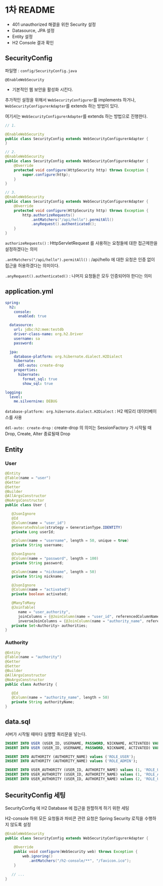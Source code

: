 # 1차 README
- 401 unauthorized 해결을 위한 Security 설정
- Datasource, JPA 설정
- Entity 설정
- H2 Console 결과 확인

## SecurityConfig
파일명 : `config/SecurityConfig.java`

`@EnableWebSecurity`
- 기본적인 웹 보안을 활성화 시킨다. 

추가적인 설정을 위해서 `WebSecurityConfigurer`를 implements 하거나, 
`WebSecurityConfigurerAdapter`를 extends 하는 방법이 있다.

여기서는 `WebSecurityConfigurerAdapter`를 extends 하는 방법으로 진행한다.
```java
// 1.

@EnableWebSecurity
public class SecurityConfig extends WebSecurityConfigurerAdapter {
}

// 2.
@EnableWebSecurity
public class SecurityConfig extends WebSecurityConfigurerAdapter {
    @Override
    protected void configure(HttpSecurity http) throws Exception {
        super.configure(http);
    }
}

// 3.
@EnableWebSecurity
public class SecurityConfig extends WebSecurityConfigurerAdapter {
    @Override
    protected void configure(HttpSecurity http) throws Exception {
        http.authorizeRequests() 
            .antMatchers("/api/hello").permitAll()
            .anyRequest().authenticated();
    }
}
```
`authorizeRequests()` : HttpServletRequest 를 사용하는 요청들에 대한 접근제한을 설정하겠다는 의미

`.antMatchers("/api/hello").permitAll()` : /api/hello 에 대한 요청은 인증 없이 접근을 허용하겠다는 의미이다.

`.anyRequest().authenticated()` : 나머지 요청들은 모두 인증되어야 한다는 의미

## application.yml
```yaml
spring:
  h2:
    console:
      enabled: true

  datasource:
    url: jdbc:h2:mem:testdb
    driver-class-name: org.h2.Driver
    username: sa
    password:

  jpa:
    database-platform: org.hibernate.dialect.H2Dialect
    hibernate:
      ddl-auto: create-drop
    properties:
      hibernate:
        format_sql: true
        show_sql: true

logging:
  level:
    me.silvernine: DEBUG
```
`database-platform: org.hibernate.dialect.H2Dialect` : H2 메모리 데이터베이스를 사용

`ddl-auto: create-drop` : create-drop 의 의미는 SessionFactory 가 시작될 때 Drop, Create, Alter 종료될때 Drop

## Entity
### User
```java
@Entity
@Table(name = "user")
@Getter
@Setter
@Builder
@AllArgsConstructor
@NoArgsConstructor
public class User {

   @JsonIgnore
   @Id
   @Column(name = "user_id")
   @GeneratedValue(strategy = GenerationType.IDENTITY)
   private Long userId;

   @Column(name = "username", length = 50, unique = true)
   private String username;

   @JsonIgnore
   @Column(name = "password", length = 100)
   private String password;

   @Column(name = "nickname", length = 50)
   private String nickname;

   @JsonIgnore
   @Column(name = "activated")
   private boolean activated;

   @ManyToMany
   @JoinTable(
      name = "user_authority",
      joinColumns = {@JoinColumn(name = "user_id", referencedColumnName = "user_id")},
      inverseJoinColumns = {@JoinColumn(name = "authority_name", referencedColumnName = "authority_name")})
   private Set<Authority> authorities;
}
```
### Authority
```java
@Entity
@Table(name = "authority")
@Getter
@Setter
@Builder
@AllArgsConstructor
@NoArgsConstructor
public class Authority {

   @Id
   @Column(name = "authority_name", length = 50)
   private String authorityName;
}
```

## data.sql
서버가 시작될 때마다 실행할 쿼리문을 넣는다.
```sql
INSERT INTO USER (USER_ID, USERNAME, PASSWORD, NICKNAME, ACTIVATED) VALUES (1, 'admin', '$2a$08$lDnHPz7eUkSi6ao14Twuau08mzhWrL4kyZGGU5xfiGALO/Vxd5DOi', 'admin', 1);
INSERT INTO USER (USER_ID, USERNAME, PASSWORD, NICKNAME, ACTIVATED) VALUES (2, 'user', '$2a$08$UkVvwpULis18S19S5pZFn.YHPZt3oaqHZnDwqbCW9pft6uFtkXKDC', 'user', 1);

INSERT INTO AUTHORITY (AUTHORITY_NAME) values ('ROLE_USER');
INSERT INTO AUTHORITY (AUTHORITY_NAME) values ('ROLE_ADMIN');

INSERT INTO USER_AUTHORITY (USER_ID, AUTHORITY_NAME) values (1, 'ROLE_USER');
INSERT INTO USER_AUTHORITY (USER_ID, AUTHORITY_NAME) values (1, 'ROLE_ADMIN');
INSERT INTO USER_AUTHORITY (USER_ID, AUTHORITY_NAME) values (2, 'ROLE_USER');
```

## SecurityConfig 세팅
SecurityConfig 에 H2 Database 에 접근을 원할하게 하기 위한 세팅

H2-console 하위 모든 요청들과 파비콘 관련 요청은 Spring Security 로직을 수행하지 않도록 설정
```java
@EnableWebSecurity
public class SecurityConfig extends WebSecurityConfigurerAdapter {
    
    @Override
    public void configure(WebSecurity web) throws Exception {
        web.ignoring()
           .antMatchers("/h2-console/**", "/favicon.ico");
    }
    
   // ...
}

```
